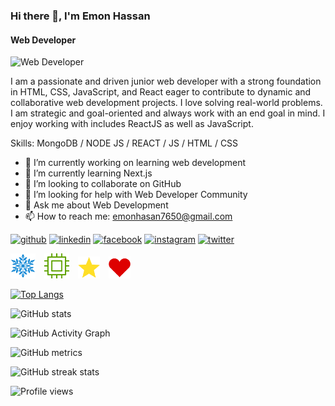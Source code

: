 ### Hi there 👋, I'm Emon Hassan
#### Web Developer 
![Web Developer ](https://pbs.twimg.com/profile_banners/1668303331587137536/1686594255/1080x360)

I am a passionate and driven junior web developer with a strong foundation in HTML, CSS, JavaScript, and React eager to contribute to dynamic and collaborative web development projects. I love solving real-world problems. I am strategic and goal-oriented and always work with an end goal in mind. I enjoy working with includes ReactJS as well as JavaScript.

Skills: MongoDB / NODE JS / REACT / JS / HTML / CSS

- 🔭 I’m currently working on learning web development 
- 🌱 I’m currently learning Next.js 
- 👯 I’m looking to collaborate on  GitHub 
- 🤔 I’m looking for help with  Web Developer Community 
- 💬 Ask me about Web Development 
- 📫 How to reach me: emonhasan7650@gmail.com 


[<img src='https://cdn.jsdelivr.net/npm/simple-icons@3.0.1/icons/github.svg' alt='github' height='40'>](https://github.com/emonhassan83)  [<img src='https://cdn.jsdelivr.net/npm/simple-icons@3.0.1/icons/linkedin.svg' alt='linkedin' height='40'>](https://www.linkedin.com/in/emonhassan83/)  [<img src='https://cdn.jsdelivr.net/npm/simple-icons@3.0.1/icons/facebook.svg' alt='facebook' height='40'>](https://www.facebook.com/emonhassan83)  [<img src='https://cdn.jsdelivr.net/npm/simple-icons@3.0.1/icons/instagram.svg' alt='instagram' height='40'>](https://www.instagram.com/emonhassan50/)  [<img src='https://cdn.jsdelivr.net/npm/simple-icons@3.0.1/icons/twitter.svg' alt='twitter' height='40'>](https://twitter.com/emonhasan83)  

<a href='https://archiveprogram.github.com/'><img src='https://raw.githubusercontent.com/acervenky/animated-github-badges/master/assets/acbadge.gif' width='40' height='40'></a> <a href='https://docs.github.com/en/developers'><img src='https://raw.githubusercontent.com/acervenky/animated-github-badges/master/assets/devbadge.gif' width='40' height='40'></a> <a href='https://stars.github.com/'><img src='https://raw.githubusercontent.com/acervenky/animated-github-badges/master/assets/starbadge.gif' width='35' height='35'></a> <a href='https://docs.github.com/en/github/supporting-the-open-source-community-with-github-sponsors'><img src='https://raw.githubusercontent.com/acervenky/animated-github-badges/master/assets/sponsorbadge.gif' width='35' height='35'></a> 

[![Top Langs](https://github-readme-stats.vercel.app/api/top-langs/?username=emonhassan83)](https://github.com/anuraghazra/github-readme-stats)

![GitHub stats](https://github-readme-stats.vercel.app/api?username=emonhassan83&show_icons=true&count_private=true)  

![GitHub Activity Graph](https://activity-graph.herokuapp.com/graph?username=emonhassan83)  

![GitHub metrics](https://metrics.lecoq.io/emonhassan83)  

![GitHub streak stats](https://streak-stats.demolab.com/?user=emonhassan83)  

![Profile views](https://gpvc.arturio.dev/emonhassan83)  
